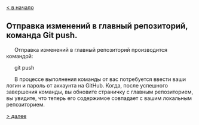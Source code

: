 [< в начало](maincom.md)

## Отправка изменений в главный репозиторий, команда Git push.

&ensp;
&#8194;
Отправка изменений в главный репозиторий производится командой:

&ensp;
&#8194;
git push

&ensp;
&#8194;
В процессе выполнения команды от вас потребуется ввести ваши логин и пароль
от аккаунта на GitHub. Когда, после успешного завершения команды, вы обновите
страничку с главным репозиторием, вы увидите, что теперь его содержимое
совпадает с вашим локальным репозиторием.

[> далее]()